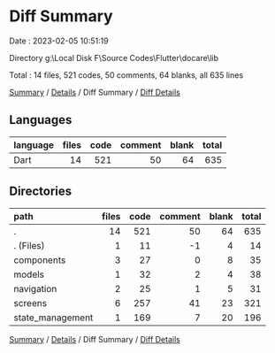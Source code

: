 # Diff Summary

Date : 2023-02-05 10:51:19

Directory g:\\Local Disk F\\Source Codes\\Flutter\\docare\\lib

Total : 14 files,  521 codes, 50 comments, 64 blanks, all 635 lines

[Summary](results.md) / [Details](details.md) / Diff Summary / [Diff Details](diff-details.md)

## Languages
| language | files | code | comment | blank | total |
| :--- | ---: | ---: | ---: | ---: | ---: |
| Dart | 14 | 521 | 50 | 64 | 635 |

## Directories
| path | files | code | comment | blank | total |
| :--- | ---: | ---: | ---: | ---: | ---: |
| . | 14 | 521 | 50 | 64 | 635 |
| . (Files) | 1 | 11 | -1 | 4 | 14 |
| components | 3 | 27 | 0 | 8 | 35 |
| models | 1 | 32 | 2 | 4 | 38 |
| navigation | 2 | 25 | 1 | 5 | 31 |
| screens | 6 | 257 | 41 | 23 | 321 |
| state_management | 1 | 169 | 7 | 20 | 196 |

[Summary](results.md) / [Details](details.md) / Diff Summary / [Diff Details](diff-details.md)